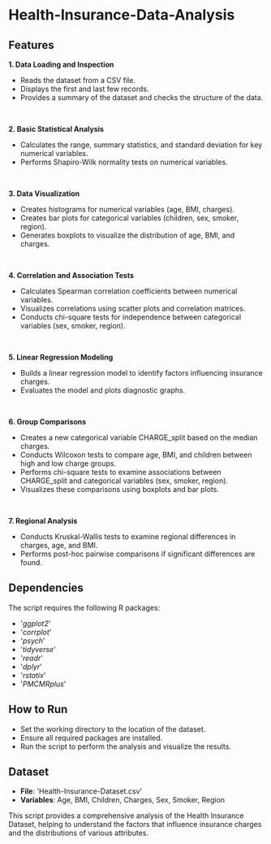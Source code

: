 # Health-Insurance-Data-Analysis

## Features
**1. Data Loading and Inspection**
* Reads the dataset from a CSV file.
* Displays the first and last few records.
* Provides a summary of the dataset and checks the structure of the data.
<br>

**2. Basic Statistical Analysis**
* Calculates the range, summary statistics, and standard deviation for key numerical variables.
* Performs Shapiro-Wilk normality tests on numerical variables.
<br>

**3. Data Visualization**
* Creates histograms for numerical variables (age, BMI, charges).
* Creates bar plots for categorical variables (children, sex, smoker, region).
* Generates boxplots to visualize the distribution of age, BMI, and charges.
<br>

**4. Correlation and Association Tests**
* Calculates Spearman correlation coefficients between numerical variables.
* Visualizes correlations using scatter plots and correlation matrices.
* Conducts chi-square tests for independence between categorical variables (sex, smoker, region).
<br>

**5. Linear Regression Modeling**
* Builds a linear regression model to identify factors influencing insurance charges.
* Evaluates the model and plots diagnostic graphs.
<br>

**6. Group Comparisons**
* Creates a new categorical variable CHARGE_split based on the median charges.
* Conducts Wilcoxon tests to compare age, BMI, and children between high and low charge groups.
* Performs chi-square tests to examine associations between CHARGE_split and categorical variables (sex, smoker, region).
* Visualizes these comparisons using boxplots and bar plots.
<br>

**7. Regional Analysis**
* Conducts Kruskal-Wallis tests to examine regional differences in charges, age, and BMI.
* Performs post-hoc pairwise comparisons if significant differences are found.

## Dependencies
The script requires the following R packages:
* '*ggplot2*'
* '*corrplot*'
* '*psych*'
* '*tidyverse*'
* '*readr*'
* '*dplyr*'
* '*rstatix*'
* '*PMCMRplus*'

## How to Run
* Set the working directory to the location of the dataset.
* Ensure all required packages are installed.
* Run the script to perform the analysis and visualize the results.

## Dataset
* **File**: 'Health-Insurance-Dataset.csv'
* **Variables**: Age, BMI, Children, Charges, Sex, Smoker, Region

This script provides a comprehensive analysis of the Health Insurance Dataset, helping to understand the factors that influence insurance charges and the distributions of various attributes.
